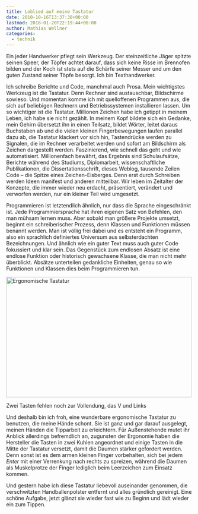 ```yaml
---
title: Loblied auf meine Tastatur
date: 2010-10-16T13:37:38+00:00
lastmod: 2018-01-20T22:19:44+00:00
author: Mathias Wellner
categories:
  - technik
---
```

Ein jeder Handwerker pflegt sein Werkzeug. Der steinzeitliche Jäger spitzte seinen Speer, der Töpfer achtet darauf, dass sich keine Risse im Brennofen bilden und der Koch ist stets auf die Schärfe seiner Messer und um den guten Zustand seiner Töpfe besorgt. Ich bin Texthandwerker. 

Ich schreibe Berichte und Code, manchmal auch Prosa. Mein wichtigstes Werkzeug ist die Tastatur. Denn Rechner sind austauschbar, Bildschirme sowieso. Und momentan komme ich mit quelloffenen Programmen aus, die sich auf beliebigen Rechnern und Betriebssystemen installieren lassen. Um so wichtiger ist die Tastatur. Millionen Zeichen habe ich getippt in meinem Leben, ich habe sie nicht gezählt. In meinem Kopf bildete sich ein Gedanke, mein Gehirn übersetzt ihn in einen Teilsatz, bildet Wörter, leitet daraus Buchstaben ab und die vielen kleinen Fingerbewegungen laufen parallel dazu ab, die Tastatur klackert vor sich hin, Tastendrücke werden zu Signalen, die im Rechner verarbeitet werden und sofort am Bildschirm als Zeichen dargestellt werden. Faszinierend, wie schnell das geht und wie automatisiert. Millionenfach bewährt, das Ergebnis sind Schulaufsätze, Berichte während des Studiums, Diplomarbeit, wissenschaftliche Publikationen, die Dissertationsschrift, dieses Weblog, tausende Zeilen Code &ndash; die Spitze eines Zeichen-Eisberges. Denn erst durch Schreiben werden Ideen manifest und anderen mitteilbar. Wir leben im Zeitalter der Konzepte, die immer wieder neu erdacht, präsentiert, verändert und verworfen werden, nur ein kleiner Teil wird umgesetzt. 

Programmieren ist letztendlich ähnlich, nur dass die Sprache eingeschränkt ist. Jede Programmiersprache hat ihren eigenen Satz von Befehlen, den man mühsam lernen muss. Aber sobald man größere Projekte umsetzt, beginnt ein schreiberischer Prozess, denn Klassen und Funktionen müssen benannt werden. Man ist völlig frei dabei und es entsteht ein Programm, also ein sprachlich definiertes Universum aus selbsterdachten Bezeichnungen. Und ähnlich wie ein guter Text muss auch guter Code fokussiert und klar sein. Das Gegenstück zum endlosen Absatz ist eine endlose Funktion oder historisch gewachsene Klasse, die man nicht mehr überblickt. Absätze unterteilen gedankliche Einheiten, genau so wie Funktionen und Klassen dies beim Programmieren tun. 

<div style="width: 510px" class="wp-caption aligncenter">
  <a href="http://www.flickr.com/photos/mwellner/5085580681/" title="Ergonomische Tastatur by mwellner, on Flickr"><img src="http://farm5.static.flickr.com/4113/5085580681_83f2c74bcc.jpg" width="500" height="324" alt="Ergonomische Tastatur" /></a>
  
  <p class="wp-caption-text">
    Zwei Tasten fehlen noch zur Vollendung, das V und Links<br />
  </p>
</div>

Und deshalb bin ich froh, eine wunderbare ergonomische Tastatur zu benutzen, die meine Hände schont. Sie ist ganz und gar darauf ausgelegt, meinen Händen die Tipparbeit zu erleichtern. Für Außenstehende mutet ihr Anblick allerdings befremdlich an, zugunsten der Ergonomie haben die Hersteller die Tasten in zwei Kuhlen angeordnet und einige Tasten in die Mitte der Tastatur versetzt, damit die Daumen stärker gefordert werden. Denn sonst ist es dem armen kleinen Finger vorbehalten, sich bei jedem _Enter_ mit einer Verrenkung nach rechts zu spreizen, während die Daumen als Muskelprotze der Finger lediglich beim Leerzeichen zum Einsatz kommen. 

Und gestern habe ich diese Tastatur liebevoll auseinander genommen, die verschwitzten Handballenpolster entfernt und alles gründlich gereinigt. Eine schöne Aufgabe, jetzt glänzt sie wieder fast wie zu Beginn und lädt wieder ein zum Tippen.